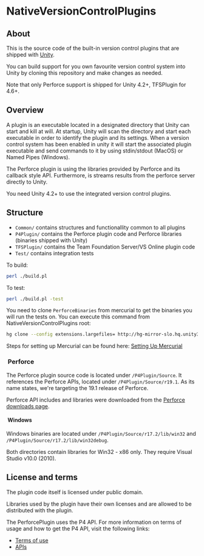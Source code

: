 # NativeVersionControlPlugins

## About

This is the source code of the built-in version control plugins that are shipped with [Unity](http://www.unity3d.com).

You can build support for you own favourite version control system into Unity by cloning this repository and make
changes as needed.

Note that only Perforce support is shipped for Unity 4.2+, TFSPlugin for 4.6+.

## Overview

A plugin is an executable located in a designated directory that Unity can start and kill at will. At startup, Unity
will scan the directory and start each executable in order to identify the plugin and its settings. When a version
control system has been enabled in unity it will start the associated plugin executable and send commands to it
by using stdin/stdout (MacOS) or Named Pipes (Windows).

The Perforce plugin is using the libraries provided by Perforce and its callback style API. Furthermore, is streams
results from the perforce server directly to Unity.

You need Unity 4.2+ to use the integrated version control plugins.

## Structure

* `Common/` contains structures and functionallity common to all plugins
* `P4Plugin/` contains the Perforce plugin code and Perforce libraries (binaries shipped with Unity)
* `TFSPlugin/` contains the Team Foundation Server/VS Online plugin code
* `Test/` contains integration tests

To build:

```bash
perl ./build.pl  
```

To test:

```bash
perl ./build.pl -test
```

You need to clone `PerforceBinaries` from mercurial to get the binaries you will run the tests on. You can execute this command from NativeVersionControlPlugins root:
```bash
hg clone --config extensions.largefiles= http://hg-mirror-slo.hq.unity3d.com/unity-extra/perforce PerforceBinaries
```

Steps for setting up Mercurial can be found here: [Setting Up Mercurial](https://confluence.unity3d.com/display/DEV/Setting+Up+Mercurial)

###  Perforce

The Perforce plugin source code is located under `/P4Plugin/Source`. It references the Perforce APIs, located under
`/P4Plugin/Source/r19.1`. As its name states, we're targeting the 19.1 release of Perforce.

Perforce API includes and libraries were downloaded from the
[Perforce downloads page](http://filehost.perforce.com/perforce/r19.1/).

####  Windows

Windows binaries are located under `/P4Plugin/Source/r17.2/lib/win32` and `/P4Plugin/Source/r17.2/lib/win32debug`.

Both directories contain libraries for Win32 - x86 only. They require Visual Studio v10.0 (2010).

## License and terms

The plugin code itself is licensed under public domain.

Libraries used by the plugin have their own licenses and are allowed to be distributed with the plugin.

The PerforcePlugin uses the P4 API. For more information on terms of usage and how to get the P4 API,
visit the following links:

* [Terms of use](http://www.perforce.com/downloads/terms-use)
* [APIs](http://www.perforce.com/product/components/apis)
